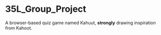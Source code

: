# 35L_Group_Project
A browser-based quiz game named Kahuut, **strongly** drawing inspiration from Kahoot.
